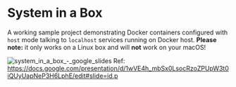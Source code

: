 # System in a Box
A working sample project demonstrating Docker containers configured with `host` mode talking to `localhost` services running on Docker host. **Please note:** it only works on a Linux box and will **not** work on your macOS!

![system_in_a_box_-_google_slides](https://cloud.githubusercontent.com/assets/618729/22836568/8de8a2b0-efef-11e6-9a4c-253a1dca967d.png)
Ref: https://docs.google.com/presentation/d/1wVE4h_mbSx0LsocRzoZPUpW3t0iQUyUapNeP3H6LphE/edit#slide=id.p
